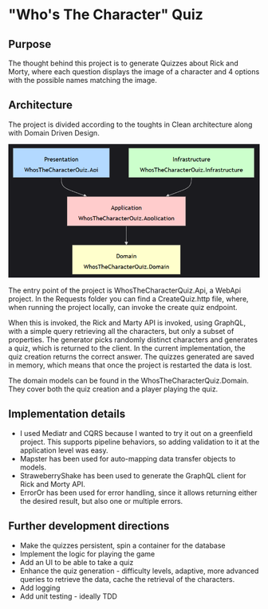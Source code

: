 # "Who's The Character" Quiz

## Purpose
The thought behind this project is to generate Quizzes about Rick and Morty, where each question displays
the image of a character and 4 options with the possible names matching the image.

## Architecture
The project is divided according to the toughts in Clean architecture along with Domain Driven Design. 


![Project dependency](Docs/images/projectdependency.png)


The entry point of the project is WhosTheCharacterQuiz.Api, a WebApi project.
In the Requests folder you can find a CreateQuiz.http file, where, when running the project locally, can invoke the create quiz endpoint.


When this is invoked, the Rick and Marty API is invoked, using GraphQL, with a simple query retrieving all the characters, but only a subset of properties.
The generator picks randomly distinct characters and generates a quiz, which is returned to the client.
In the current implementation, the quiz creation returns the correct answer.
The quizzes generated are saved in memory, which means that once the project is restarted the data is lost.

The domain models can be found in the WhosTheCharacterQuiz.Domain. 
They cover both the quiz creation and a player playing the quiz.

## Implementation details
- I used Mediatr and CQRS because I wanted to try it out on a greenfield project. This supports pipeline behaviors, so adding validation to it at the application level was easy.
- Mapster has been used for auto-mapping data transfer objects to models.
- StraweberryShake has been used to generate the GraphQL client for Rick and Morty API.
- ErrorOr has been used for error handling, since it allows returning either the desired result, but also one or multiple errors.

## Further development directions
- Make the quizzes persistent, spin a container for the database
- Implement the logic for playing the game
- Add an UI to be able to take a quiz
- Enhance the quiz generation - difficulty levels, adaptive, more advanced queries to retrieve the data, 
cache the retrieval of the characters.
- Add logging
- Add unit testing - ideally TDD










